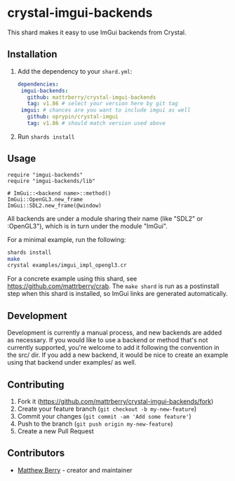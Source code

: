 # crystal-imgui-backends

This shard makes it easy to use ImGui backends from Crystal.

## Installation

1. Add the dependency to your `shard.yml`:

   ```yaml
   dependencies:
    imgui-backends:
      github: mattrberry/crystal-imgui-backends
      tag: v1.86 # select your version here by git tag
    imgui: # chances are you want to include imgui as well
      github: oprypin/crystal-imgui
      tag: v1.86 # should match version used above
   ```

2. Run `shards install`

## Usage

```crystal
require "imgui-backends"
require "imgui-backends/lib"

# ImGui::<backend name>::method()
ImGui::OpenGL3.new_frame
ImGui::SDL2.new_frame(@window)
```

All backends are under a module sharing their name (like "SDL2" or :OpenGL3"), which is in turn under the module "ImGui".

For a minimal example, run the following:

```bash
shards install
make
crystal examples/imgui_impl_opengl3.cr
```

For a concrete example using this shard, see https://github.com/mattrberry/crab. The `make shard` is run as a postinstall step when this shard is installed, so ImGui links are generated automatically.

## Development

Development is currently a manual process, and new backends are added as necessary. If you would like to use a backend or method that's not currently supported, you're welcome to add it following the convention in the src/ dir. If you add a new backend, it would be nice to create an example using that backend under examples/ as well.

## Contributing

1. Fork it (<https://github.com/mattrberry/crystal-imgui-backends/fork>)
2. Create your feature branch (`git checkout -b my-new-feature`)
3. Commit your changes (`git commit -am 'Add some feature'`)
4. Push to the branch (`git push origin my-new-feature`)
5. Create a new Pull Request

## Contributors

- [Matthew Berry](https://github.com/mattrberry) - creator and maintainer
